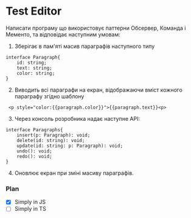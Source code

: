 # Test Editor

Написати програму що використовує паттерни Обсервер, Команда i Мементо, та відповідає наступним умовам:
1) Зберігає в пам'яті масив параграфів наступного типу
```
interface Paragraph{
    id: string;
    text: string;
    color: string;
}
```
2) Виводить всі параграфи на екран, відображаючи вміст кожного параграфу згідно шаблону
```
 <p style="color:{{paragraph.color}}">{{paragraph.text}}<p>
 ```

3) Через консоль розробника надає наступне API:
```
interface Paragraphs{
    insert(p: Paragraph): void;
    delete(id: string): void;
    update(id: string: p: Paragraph): void;
    undo(): void;
    redo(): void;
}
```
4) Оновлює екран при зміні масиву параграфів.

### Plan
- [x] Simply in JS
- [ ] Simply in TS